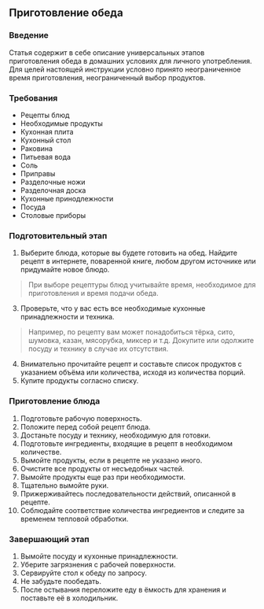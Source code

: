 ## Приготовление обеда

### Введение

Статья содержит в себе описание универсальных этапов приготовления обеда в домашних условиях для личного употребления.
Для целей настоящей инструкции условно принято неограниченное время приготовления, неограниченный выбор продуктов.

### Требования

- Рецепты блюд
- Необходимые продукты
- Кухонная плита
- Кухонный стол
- Раковина
- Питьевая вода
- Соль
- Приправы
- Разделочные ножи
- Разделочная доска
- Кухонные принодлежности
- Посуда
- Столовые приборы

### Подготовительный этап

1. Выберите блюда, которые вы будете готовить на обед. Найдите рецепт в интернете, поваренной книге, любом другом источнике или придумайте новое блюдо.
> При выборе рецептуры блюд учитывайте время, необходимое для приготовления и время подачи обеда.
3. Проверьте, что у вас есть все необходимые кухонные принадлежности и техника.
> Например, по рецепту вам может понадобиться тёрка, сито, шумовка, казан, мясорубка, миксер и т.д. Докупите или одолжите посуду и технику в случае их отсутствия.
4. Внимательно прочитайте рецепт и составьте список продуктов с указанием объёма или количества, исходя из количества порций.
5. Купите продукты согласно списку.

### Приготовление блюда

1. Подготовьте рабочую поверхность.
2. Положите перед собой рецепт блюда.
3. Достаньте посуду и технику, необходимую для готовки.
4. Подготовьте ингредиенты, входящие в рецепт в необходимом количестве.
5. Вымойте продукты, если в рецепте не указано иного.
6. Очистите все продукты от несъедобных частей.
7. Вымойте продукты еще раз при необходимости.
8. Тщательно вымойте руки.
9. Прижерживайтесь последовательности действий, описанной в рецепте.
10. Соблюдайте соответствие количества ингредиентов и следите за временем тепловой обработки.

### Завершающий этап

1. Вымойте посуду и кухонные принадлежности.
2. Уберите загрязнения с рабочей поверхности.
3. Сервируйте стол к обеду по запросу.
4. Не забудьте пообедать.
5. После остывания переложите еду в ёмкость для хранения и поставьте её в холодильник.
